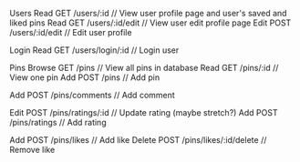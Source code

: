 Users
Read    GET   /users/:id             // View user profile page and user's saved and liked pins
Read    GET   /users/:id/edit        // View user edit profile page
Edit    POST  /users/:id/edit        // Edit user profile 

Login
Read    GET   /users/login/:id       // Login user     

Pins
Browse  GET   /pins                  // View all pins in database
Read    GET   /pins/:id              // View one pin
Add     POST  /pins                  // Add pin

Add     POST  /pins/comments         // Add comment

Edit    POST  /pins/ratings/:id      // Update rating (maybe stretch?)
Add     POST  /pins/ratings          // Add rating

Add     POST  /pins/likes            // Add like
Delete  POST  /pins/likes/:id/delete // Remove like
